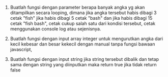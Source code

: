 1. Buatlah fungsi dengan parameter berapa banyak angka yg akan ditampilkan secara looping, dimana jika angka tersebut habis dibagi 3 cetak "fish" jika habis dibagi 5 cetak "bash" dan jika habis dibagi 15 cetak "fish bash", cetak cukup salah satu dari kondisi tersebut, cetak menggunakan console log atau sejenisnya.
 
2. Buatlah fungsi dengan input array integer untuk mengurutkan angka dari kecil kebesar dan besar kekecil dengan manual tanpa fungsi bawaan javascript,
 
3. Buatlah fungsi dengan input string jika string tersebut dibalik dan tetap sama dengan string yang diinputkan maka return true jika tidak return false
